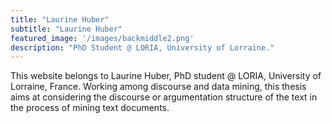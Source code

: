 ```yaml
---
title: "Laurine Huber"
subtitle: "Laurine Huber"
featured_image: '/images/backmiddle2.png'
description: "PhD Student @ LORIA, University of Lorraine."
---
```

This website belongs to Laurine Huber, PhD student @ LORIA, University of Lorraine, France. Working among discourse and data mining, this thesis aims at considering the discourse or argumentation structure of the text in the process of mining text documents.
